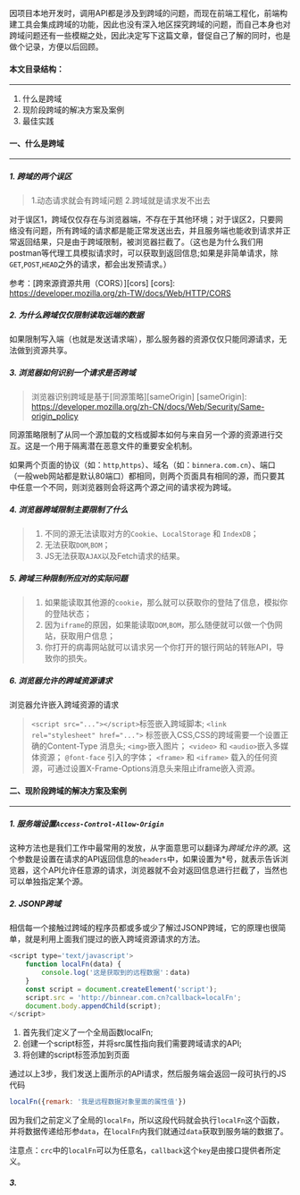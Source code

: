 因项目本地开发时，调用API都是涉及到跨域的问题，而现在前端工程化，前端构建工具会集成跨域的功能，因此也没有深入地区探究跨域的问题，而自己本身也对跨域问题还有一些模糊之处，因此决定写下这篇文章，督促自己了解的同时，也是做个记录，方便以后回顾。

#### 本文目录结构：
---

1. 什么是跨域
2. 现阶段跨域的解决方案及案例
3. 最佳实践

#### 一、什么是跨域
---

##### 1. 跨域的两个误区

> 1.动态请求就会有跨域问题
> 2.跨域就是请求发不出去

对于误区1，跨域仅仅存在与浏览器端，不存在于其他环境；对于误区2，只要网络没有问题，所有跨域的请求都是能正常发送出去，并且服务端也能收到请求并正常返回结果，只是由于跨域限制，被浏览器拦截了。（这也是为什么我们用postman等代理工具模拟请求时，可以获取到返回信息;如果是非简单请求，除`GET`,`POST`,`HEAD`之外的请求，都会出发预请求。）
  
参考：[跨來源資源共用（CORS）][cors]
[cors]: https://developer.mozilla.org/zh-TW/docs/Web/HTTP/CORS


##### 2. 为什么跨域仅仅限制读取远端的数据

如果限制写入端（也就是发送请求端），那么服务器的资源仅仅只能同源请求，无法做到资源共享。

##### 3. 浏览器如何识别一个请求是否跨域

> 浏览器识别跨域是基于[同源策略][sameOrigin]
[sameOrigin]: https://developer.mozilla.org/zh-CN/docs/Web/Security/Same-origin_policy

同源策略限制了从同一个源加载的文档或脚本如何与来自另一个源的资源进行交互。这是一个用于隔离潜在恶意文件的重要安全机制。
  
如果两个页面的协议（如：`http`,`https`）、域名（如：`binnera.com.cn`）、端口（一般web网站都是默认80端口）都相同，则两个页面具有相同的源，而只要其中任意一个不同，则浏览器则会将这两个源之间的请求视为跨域。

##### 4. 浏览器跨域限制主要限制了什么

> 1. 不同的源无法读取对方的`Cookie`、`LocalStorage` 和 `IndexDB`；
> 2. 无法获取`DOM`,`BOM`；
> 3. JS无法获取`AJAX`以及Fetch请求的结果。

##### 5. 跨域三种限制所应对的实际问题

> 1. 如果能读取其他源的`cookie`，那么就可以获取你的登陆了信息，模拟你的登陆状态；
> 2. 因为`iframe`的原因，如果能读取`DOM`,`BOM`，那么随便就可以做一个伪网站，获取用户信息；
> 3. 你打开的病毒网站就可以请求另一个你打开的银行网站的转账API，导致你的损失。

##### 6. 浏览器允许的跨域资源请求

浏览器允许嵌入跨域资源的请求
> `<script src="..."></script>`标签嵌入跨域脚本;
> `<link rel="stylesheet" href="...">` 标签嵌入CSS,CSS的跨域需要一个设置正确的Content-Type 消息头;
> `<img>`嵌入图片；
> `<video>` 和 `<audio>`嵌入多媒体资源；
> `@font-face` 引入的字体；
> `<frame>` 和 `<iframe>` 载入的任何资源，可通过设置X-Frame-Options消息头来阻止iframe嵌入资源。


#### 二、现阶段跨域的解决方案及案例
---

##### 1. 服务端设置`Access-Control-Allow-Origin`

这种方法也是我们工作中最常用的发放，从字面意思可以翻译为*跨域允许的源*。这个参数是设置在请求的API返回信息的`headers`中，如果设置为*号，就表示告诉浏览器，这个API允许任意源的请求，浏览器就不会对返回信息进行拦截了，当然也可以单独指定某个源。

##### 2. JSONP跨域

相信每一个接触过跨域的程序员都或多或少了解过JSONP跨域，它的原理也很简单，就是利用上面我们提过的嵌入跨域资源请求的方法。

```js
<script type='text/javascript'>
    function localFn(data) {
        console.log('这是获取到的远程数据'：data)
    }
    const script = document.createElement('script');
    script.src = 'http://binnear.com.cn?callback=localFn';
    document.body.appendChild(script);
</script>
```

1. 首先我们定义了一个全局函数localFn;
2. 创建一个script标签，并将src属性指向我们需要跨域请求的API;
3. 将创建的script标签添加到页面

通过以上3步，我们发送上面所示的API请求，然后服务端会返回一段可执行的JS代码

```js
localFn({remark: '我是远程数据对象里面的属性值'})
```

因为我们之前定义了全局的`localFn`，所以这段代码就会执行`localFn`这个函数，并将数据传递给形参`data`，在`localFn`内我们就通过`data`获取到服务端的数据了。
  
注意点：`crc`中的`localFn`可以为任意名，`callback`这个`key`是由接口提供者所定义。

##### 3. 